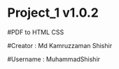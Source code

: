 # Project_1 v1.0.2

#PDF to HTML CSS

#Creator : Md Kamruzzaman Shishir

#Username : MuhammadShishir
